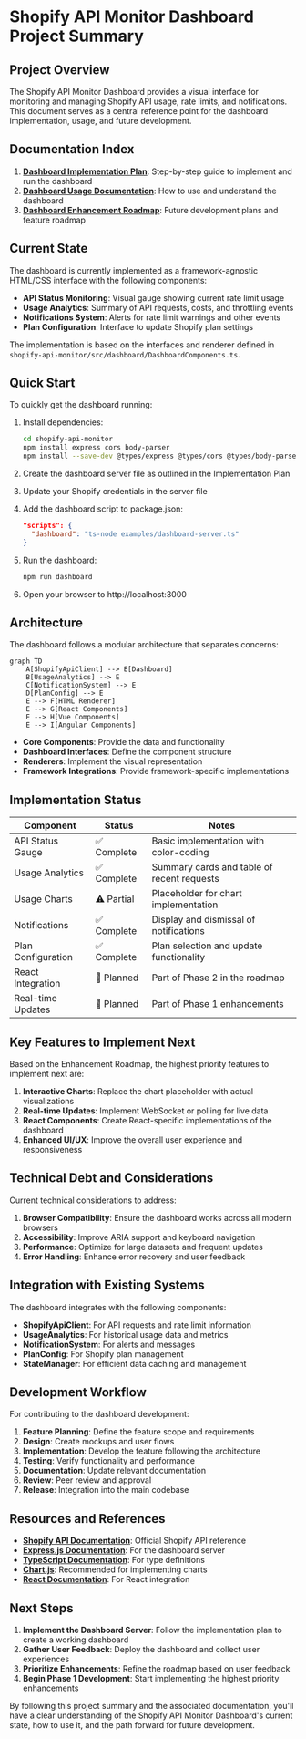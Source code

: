 # Shopify API Monitor Dashboard Project Summary

## Project Overview

The Shopify API Monitor Dashboard provides a visual interface for monitoring and managing Shopify API usage, rate limits, and notifications. This document serves as a central reference point for the dashboard implementation, usage, and future development.

## Documentation Index

1. **[Dashboard Implementation Plan](Dashboard_Implementation_Plan.md)**: Step-by-step guide to implement and run the dashboard
2. **[Dashboard Usage Documentation](Dashboard_Usage_Documentation.md)**: How to use and understand the dashboard
3. **[Dashboard Enhancement Roadmap](Dashboard_Enhancement_Roadmap.md)**: Future development plans and feature roadmap

## Current State

The dashboard is currently implemented as a framework-agnostic HTML/CSS interface with the following components:

- **API Status Monitoring**: Visual gauge showing current rate limit usage
- **Usage Analytics**: Summary of API requests, costs, and throttling events
- **Notifications System**: Alerts for rate limit warnings and other events
- **Plan Configuration**: Interface to update Shopify plan settings

The implementation is based on the interfaces and renderer defined in `shopify-api-monitor/src/dashboard/DashboardComponents.ts`.

## Quick Start

To quickly get the dashboard running:

1. Install dependencies:
   ```bash
   cd shopify-api-monitor
   npm install express cors body-parser
   npm install --save-dev @types/express @types/cors @types/body-parser
   ```

2. Create the dashboard server file as outlined in the Implementation Plan

3. Update your Shopify credentials in the server file

4. Add the dashboard script to package.json:
   ```json
   "scripts": {
     "dashboard": "ts-node examples/dashboard-server.ts"
   }
   ```

5. Run the dashboard:
   ```bash
   npm run dashboard
   ```

6. Open your browser to http://localhost:3000

## Architecture

The dashboard follows a modular architecture that separates concerns:

```mermaid
graph TD
    A[ShopifyApiClient] --> E[Dashboard]
    B[UsageAnalytics] --> E
    C[NotificationSystem] --> E
    D[PlanConfig] --> E
    E --> F[HTML Renderer]
    E --> G[React Components]
    E --> H[Vue Components]
    E --> I[Angular Components]
```

- **Core Components**: Provide the data and functionality
- **Dashboard Interfaces**: Define the component structure
- **Renderers**: Implement the visual representation
- **Framework Integrations**: Provide framework-specific implementations

## Implementation Status

| Component | Status | Notes |
|-----------|--------|-------|
| API Status Gauge | ✅ Complete | Basic implementation with color-coding |
| Usage Analytics | ✅ Complete | Summary cards and table of recent requests |
| Usage Charts | ⚠️ Partial | Placeholder for chart implementation |
| Notifications | ✅ Complete | Display and dismissal of notifications |
| Plan Configuration | ✅ Complete | Plan selection and update functionality |
| React Integration | 🔄 Planned | Part of Phase 2 in the roadmap |
| Real-time Updates | 🔄 Planned | Part of Phase 1 enhancements |

## Key Features to Implement Next

Based on the Enhancement Roadmap, the highest priority features to implement next are:

1. **Interactive Charts**: Replace the chart placeholder with actual visualizations
2. **Real-time Updates**: Implement WebSocket or polling for live data
3. **React Components**: Create React-specific implementations of the dashboard
4. **Enhanced UI/UX**: Improve the overall user experience and responsiveness

## Technical Debt and Considerations

Current technical considerations to address:

1. **Browser Compatibility**: Ensure the dashboard works across all modern browsers
2. **Accessibility**: Improve ARIA support and keyboard navigation
3. **Performance**: Optimize for large datasets and frequent updates
4. **Error Handling**: Enhance error recovery and user feedback

## Integration with Existing Systems

The dashboard integrates with the following components:

- **ShopifyApiClient**: For API requests and rate limit information
- **UsageAnalytics**: For historical usage data and metrics
- **NotificationSystem**: For alerts and messages
- **PlanConfig**: For Shopify plan management
- **StateManager**: For efficient data caching and management

## Development Workflow

For contributing to the dashboard development:

1. **Feature Planning**: Define the feature scope and requirements
2. **Design**: Create mockups and user flows
3. **Implementation**: Develop the feature following the architecture
4. **Testing**: Verify functionality and performance
5. **Documentation**: Update relevant documentation
6. **Review**: Peer review and approval
7. **Release**: Integration into the main codebase

## Resources and References

- **[Shopify API Documentation](https://shopify.dev/api)**: Official Shopify API reference
- **[Express.js Documentation](https://expressjs.com/)**: For the dashboard server
- **[TypeScript Documentation](https://www.typescriptlang.org/docs/)**: For type definitions
- **[Chart.js](https://www.chartjs.org/)**: Recommended for implementing charts
- **[React Documentation](https://reactjs.org/docs/getting-started.html)**: For React integration

## Next Steps

1. **Implement the Dashboard Server**: Follow the implementation plan to create a working dashboard
2. **Gather User Feedback**: Deploy the dashboard and collect user experiences
3. **Prioritize Enhancements**: Refine the roadmap based on user feedback
4. **Begin Phase 1 Development**: Start implementing the highest priority enhancements

By following this project summary and the associated documentation, you'll have a clear understanding of the Shopify API Monitor Dashboard's current state, how to use it, and the path forward for future development.